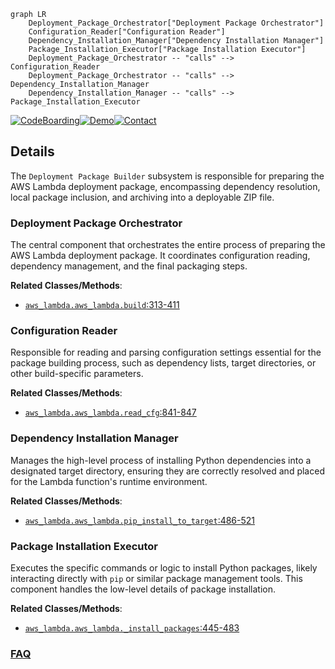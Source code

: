 ```mermaid
graph LR
    Deployment_Package_Orchestrator["Deployment Package Orchestrator"]
    Configuration_Reader["Configuration Reader"]
    Dependency_Installation_Manager["Dependency Installation Manager"]
    Package_Installation_Executor["Package Installation Executor"]
    Deployment_Package_Orchestrator -- "calls" --> Configuration_Reader
    Deployment_Package_Orchestrator -- "calls" --> Dependency_Installation_Manager
    Dependency_Installation_Manager -- "calls" --> Package_Installation_Executor
```

[![CodeBoarding](https://img.shields.io/badge/Generated%20by-CodeBoarding-9cf?style=flat-square)](https://github.com/CodeBoarding/GeneratedOnBoardings)[![Demo](https://img.shields.io/badge/Try%20our-Demo-blue?style=flat-square)](https://www.codeboarding.org/demo)[![Contact](https://img.shields.io/badge/Contact%20us%20-%20contact@codeboarding.org-lightgrey?style=flat-square)](mailto:contact@codeboarding.org)

## Details

The `Deployment Package Builder` subsystem is responsible for preparing the AWS Lambda deployment package, encompassing dependency resolution, local package inclusion, and archiving into a deployable ZIP file.

### Deployment Package Orchestrator
The central component that orchestrates the entire process of preparing the AWS Lambda deployment package. It coordinates configuration reading, dependency management, and the final packaging steps.


**Related Classes/Methods**:

- <a href="https://github.com/nficano/python-lambda/blob/master/aws_lambda/aws_lambda.py#L313-L411" target="_blank" rel="noopener noreferrer">`aws_lambda.aws_lambda.build`:313-411</a>


### Configuration Reader
Responsible for reading and parsing configuration settings essential for the package building process, such as dependency lists, target directories, or other build-specific parameters.


**Related Classes/Methods**:

- <a href="https://github.com/nficano/python-lambda/blob/master/aws_lambda/aws_lambda.py#L841-L847" target="_blank" rel="noopener noreferrer">`aws_lambda.aws_lambda.read_cfg`:841-847</a>


### Dependency Installation Manager
Manages the high-level process of installing Python dependencies into a designated target directory, ensuring they are correctly resolved and placed for the Lambda function's runtime environment.


**Related Classes/Methods**:

- <a href="https://github.com/nficano/python-lambda/blob/master/aws_lambda/aws_lambda.py#L486-L521" target="_blank" rel="noopener noreferrer">`aws_lambda.aws_lambda.pip_install_to_target`:486-521</a>


### Package Installation Executor
Executes the specific commands or logic to install Python packages, likely interacting directly with `pip` or similar package management tools. This component handles the low-level details of package installation.


**Related Classes/Methods**:

- <a href="https://github.com/nficano/python-lambda/blob/master/aws_lambda/aws_lambda.py#L445-L483" target="_blank" rel="noopener noreferrer">`aws_lambda.aws_lambda._install_packages`:445-483</a>




### [FAQ](https://github.com/CodeBoarding/GeneratedOnBoardings/tree/main?tab=readme-ov-file#faq)